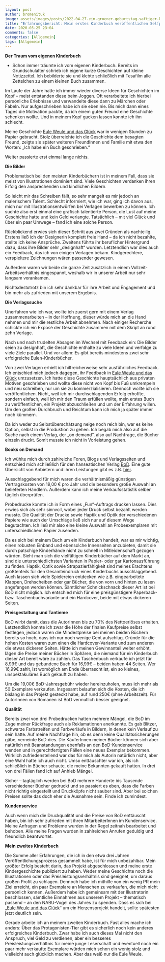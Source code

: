 ```yaml
---
layout: post
author: bromenituk
image: assets/images/posts/2022-04-27-ein-gruener-geburtstag-saftiger-karottenkuchen.png
title: "Erfahrungsbericht: Mein erstes Kinderbuch veröffentlichen Selfpublishing mit BoD"
date: 2020-05-25 23:04
comments: false
categories: [Allgemein]
tags: [Allgemein]
---
```

<!-- wp:tadv/classic-paragraph -->
<p><strong>Der Traum vom eigenen Kinderbuch </strong></p>
<ul>
<li>Schon immer träumte ich vom eigenen Kinderbuch. Bereits im Grundschulalter schrieb ich eigene kurze Geschichten auf kleine Notizzettel. Ich bebilderte sie und klebte schließlich mit Tesafilm alle Zettelchen zu einem kleinen Buch zusammen.</li>
</ul>
<p>Im Laufe der Jahre hatte ich immer wieder diverse Ideen für Geschichten im Kopf – meist entstanden diese beim Joggen. Oft verarbeitete ich hierbei persönliche Erlebnisse und verwandelte diese dann zu Märchen oder Fabeln. Nur aufgeschrieben habe ich sie eben nie. Bis mich dann eines Tages die Motivation packte, da ich einem guten Freund eine Geschichte schenken wollte. Und in meinem Kopf gucken lassen konnte ich ihn schlecht.</p>
<p>Meine Geschichte <a href="https://euleweule.de/">Eule Weule und das Glück</a> war in wenigen Stunden zu Papier gebracht. Stolz überreichte ich die Geschichte dem besagten Freund, zeigte sie später weiteren FreundInnen und Familie mit etwa den Worten: „Ich habe ein Buch geschrieben.“</p>
<p>Weiter passierte erst einmal lange nichts.</p>
<p><strong>Die Bilder</strong></p>
<p>Problematisch bei den meisten Kinderbüchern ist in meinem Fall, dass sie meist von Illustrationen dominiert sind. Viele Geschichten verdanken ihren Erfolg den ansprechenden und kindlichen Bildern.</p>
<p>So leicht mir das Schreiben fällt, so sehr mangelt es mir jedoch an malerischem Talent. Schlecht informiert, wie ich war, ging ich davon aus, mich nur mit Illustrationsentwürfen bei Verlagen bewerben zu können. Ich suchte also erst einmal eine grafisch talentierte Person, die Lust auf meine Geschichte hatte und kein Geld verlangte. Tatsächlich – mit viel Glück und über ein paar Umwege – fand ich eine solche Person.</p>
<p>Rückblickend erwies sich dieser Schritt aus zwei Gründen als nachteilig. Erstens ließ ich der Designerin komplett freie Hand – da ich nicht bezahlte, stellte ich keine Ansprüche. Zweitens führte ihr beruflicher Hintergrund dazu, dass ihre Bilder sehr „designhaft“ wurden. Letztendlich war dies auch ein Feedback, das ich von einigen Verlagen bekam. Kindgerechtere, verspieltere Zeichnungen wären passender gewesen.</p>
<p>Außerdem waren wir beide die ganze Zeit zusätzlich in einem Vollzeit-Arbeitsverhältnis eingespannt, weshalb wir in unserer Arbeit nur sehr langsam vorankamen.</p>
<p>Nichtsdestotrotz bin ich sehr dankbar für ihre Arbeit und Engagement und bin mehr als zufrieden mit unserem Ergebnis.</p>
<p><strong>Die Verlagssuche</strong></p>
<p>Unerfahren wie ich war, wollte ich zuerst gern mit einem Verlag zusammenarbeiten – in der Hoffnung, dieser würde mich an die Hand nehmen und mir die restliche Arbeit abnehmen. Nach einiger Recherche schickte ich ein Exposé der Geschichte zusammen mit dem Skript an rund zehn Verlage.</p>
<p>Nach und nach trudelten Absagen im Wechsel mit Feedback ein: Die Bilder seien zu designhaft, die Geschichte enthalte zu viele Ideen und verfolge zu viele Ziele parallel. Und vor allem: Es gibt bereits mindestens zwei sehr erfolgreiche Eulen-Kinderbücher.</p>
<p>Von zwei Verlagen erhielt ich hilfreicherweise sehr ausführliches Feedback. Ich entschied mich jedoch dagegen, ihr Feedback in <a href="https://euleweule.de/">Eule Weule und das Glück</a> umzusetzen. Ich hatte diese Geschichte hauptsächlich aus privaten Motiven geschrieben und wollte diese nicht von Kopf bis Fuß umkrempeln und neu schreiben, nur um sie zu kommerzialisieren. Dennoch wollte ich sie veröffentlichen. Nicht, weil ich mir durchschlagenden Erfolg erhoffte, sondern einfach, weil ich mir den Traum erfüllen wollte, mein erstes Buch zu veröffentlichen, ein Projekt abzuschließen und um der Erfahrung willen. Um den großen Durchbruch und Reichtum kann ich mich ja später immer noch kümmern.</p>
<p>Da ich weder zu Selbstüberschätzung neige noch reich bin, war es keine Option, selbst in die Produktion zu gehen. Ich begab mich also auf die Suche nach einem Verlag, der „on demand“, also auf Nachfrage, die Bücher einzeln druckt. Somit musste ich nicht in Vorleistung gehen.</p>
<p><strong>Books on Demand</strong></p>
<p>Ich wühlte mich durch zahlreiche Foren, Blogs und Verlagsseiten und entschied mich schließlich für den hanseatischen Verlag <a href="https://www.bod.de/">BoD</a>. Eine gute Übersicht von Anbietern und ihren Leistungen gibt es z.B. <a href="https://indieautor.files.wordpress.com/2016/10/ebook-distributoren-im-vergleich_20161020.pdf">hier</a>.</p>
<p>Ausschlaggebend für mich waren die verhältnismäßig günstigen Vertragskosten von 19,00 € pro Jahr und die besonders große Auswahl an belieferten Händlern. Außerdem kann ich meine Verkaufsstatistik selber täglich überprüfen.</p>
<p>Probedrucke konnte ich in Form eines „Fun“-Auftrags drucken lassen. Dies erwies sich als sehr sinnvoll, wobei jeder Druck selbst bezahlt werden musste. Die Qualität der Drucke sowie Haptik und Optik der verschiedenen Papiere wie auch der Umschläge ließ sich nur auf diesem Wege begutachten. Ich ließ mir also eine kleine Auswahl an Probeexemplaren mit unterschiedlichem Papier zusenden.</p>
<p>Da es sich bei meinem Buch um ein Kinderbuch handelt, war es mir wichtig, einen robusten Einband und ebensolche Innenseiten anzubieten, damit sie durch patschige Kinderhände nicht zu schnell in Mitleidenschaft gezogen würden. Sieht man sich die vielfältigen Kinderbücher auf dem Markt an, sind die unterschiedlichsten Varianten in Papier- oder gar Kartonausführung zu finden. Haptik, Optik sowie Strapazierfähigkeit sind meines Erachtens größtenteils für den Gesamteindruck eines Kinderbuchs ausschlaggebend. Auch lassen sich viele Spielereien entdecken wie z.B. eingearbeitete Klappen, Drehscheiben oder gar Bücher, die von vorn und hinten zu lesen angefangen werden können. Sämtlicher Schnickschnack dieser Art ist bei BoD nicht möglich. Ich entschied mich für eine preisgünstigere Paperback- bzw. Taschenbuchvariante und ein Hardcover, beide mit etwas dickeren Seiten.</p>
<p><strong>Preisgestaltung und Tantieme</strong></p>
<p>BoD wirbt damit, dass die AutorInnen bis zu 70% des Nettoerlöses erhalten. Letztendlich konnte ich zwar die Höhe der finalen Kaufpreise selbst festlegen, jedoch waren die Mindestpreise bei meinen beiden Büchern bereits so hoch, dass ich nur noch wenige Cent aufschlug. Gründe für die hohen Kosten waren zum einen die Hardcover-Variante und zum anderen die etwas dickeren Seiten. Hätte ich meinen Gewinnanteil weiter erhöht, lägen die Preise meiner Bücher in Sphären, die niemand für ein Kinderbuch dieser Art bereit wäre zu zahlen. Das Taschenbuch verkaufe ich jetzt für 8,99€ und das gebundene Buch für 16,99€ – beiden haben 44 Seiten. Wer 16,99€ zahlt, ist womöglich am Ende überrascht ist, ein so kleines, unspektakuläres Buch gekauft zu haben.</p>
<p>Um die 19,00€ BoD-Jahresgebühr wieder hereinzuholen, muss ich mehr als 50 Exemplare verkaufen. Insgesamt belaufen sich die Kosten, die ich bislang in das Projekt gesteckt habe, auf rund 250€ (ohne Arbeitszeit). Für AutorInnen von Romanen ist BoD vermutlich besser geeignet.</p>
<p><strong>Qualität</strong></p>
<p>Bereits zwei von drei Probedrucken hatten mehrere Mängel, die BoD im Zuge meiner Rückfrage auch als Reklamationen anerkannte. Es gab Blitzer, schwarze Farbstreifen und Farbverläufe in Bildern, in denen kein Verlauf zu sein hatte. Auf meine Nachfrage hin, ob es denn keine Qualitätssicherungen gäbe, verneinte BoD dies. Die KäuferInnen meiner Bücher können sich aber natürlich mit Beanstandungen ebenfalls an den BoD-Kundenservice wenden und in gerechtfertigten Fällen eine neues Exemplar bekommen. Wirklich zufriedenstellend war das für mich als Autorin natürlich nicht, aber eine Wahl hatte ich auch nicht. Umso enttäuschter war ich, als ich schließlich in Bücher schaute, die meine Bekannten gekauft hatten. In drei von drei Fällen fand ich auf Anhieb Mängel.</p>
<p>Sicher – tagtäglich werden bei BoD mehrere Hunderte bis Tausende verschiedener Bücher gedruckt und so passiert es eben, dass die Farben nicht richtig eingestellt und Druckköpfe nicht sauber sind. Aber bei solchen Preisen sollte das doch eher die Ausnahme sein. Finde ich zumindest.</p>
<p><strong>Kundenservice</strong></p>
<p>Auch wenn mich die Druckqualität und die Preise von BoD enttäuscht haben, bin ich sehr zufrieden mit ihren MitarbeiterInnen im Kundenservice. Meine Anfragen und Probleme wurden in der Regel zeitnah bearbeitet und behoben. Alle meine Fragen wurden in zahlreichen Anrufen geduldig und freundlich beantwortet.</p>
<p><strong>Mein zweites Kinderbuch</strong></p>
<p>Die Summe aller Erfahrungen, die ich in den etwa drei Jahren Veröffentlichungsprozess gesammelt habe, ist für mich unbezahlbar. Mein größter Erfolg besteht darin, das Projekt abgeschlossen und meine erste Kindergeschichte publiziert zu haben. Weder meine Geschichte noch die Illustrationen oder das Preisleistungsverhältnis sind geeignet, um daraus großen Profit zu schlagen. Dennoch habe ich mithilfe von ein wenig PR mein Ziel erreicht, ein paar Exemplare an Menschen zu verkaufen, die mich nicht persönlich kennen. Außerdem habe ich gemeinsam mit der Illustratorin beschlossen, sämtliche Einnahmen aus unserem Projekt – thematisch passend – an den NABU-Vogel des Jahres zu spenden. Dass es sich bei „<a href="https://euleweule.de/">Eule Weule und das Glück</a>“ um ein Herzensprojekt handelt, sollte spätesten jetzt deutlich sein.</p>
<p>Gerade arbeite ich an meinem zweiten Kinderbuch. Fast alles mache ich anders: Über das Protagonisten-Tier gibt es sicherlich noch kein anderes erfolgreiches Kinderbuch. Zwar habe ich auch dieses Mal nicht den Anspruch, viel Geld zu verdienen, aber ein besseres Preisleistungsverhältnis für meine junge Leserschaft und eventuell noch ein paar mehr verkaufte Exemplare würden mich schon ein wenig stolz und vielleicht auch glücklich machen. Aber das weiß nur die Eule Weule.</p>
<p><img src="https://vg07.met.vgwort.de/na/4779bd897595420e872da84eb21c4a12" alt="" width="1" height="1" /></p>
<!-- /wp:tadv/classic-paragraph -->
